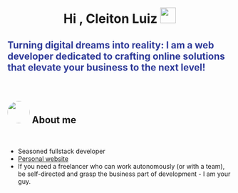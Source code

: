 <h1 align="center"><b>Hi , Cleiton Luiz </b><img src="https://media.giphy.com/media/hvRJCLFzcasrR4ia7z/giphy.gif" width="35"></h1>

<h2 style="color: #2F3B99;">Turning digital dreams into reality: I am a web developer dedicated to crafting online solutions that elevate your business to the next level!</h2>


<br>

## <picture><img style="border-radius: 50%;" src = "https://media.licdn.com/dms/image/C4D03AQFgGX6LB-ocBQ/profile-displayphoto-shrink_800_800/0/1659458400147?e=1683158400&v=beta&t=doEl1fh0aNVD6aqnlSdLmris5e3F9DFgDNFHZLS_1BM" width = 50px></picture> **About me**

<br>

- Seasoned fullstack developer
- [Personal website](https://www.cleitonluizdev.com.br)
- If you need a freelancer who can work autonomously (or with a team), be self-directed and grasp the business part of development - I am your guy.

<br>
<br>
